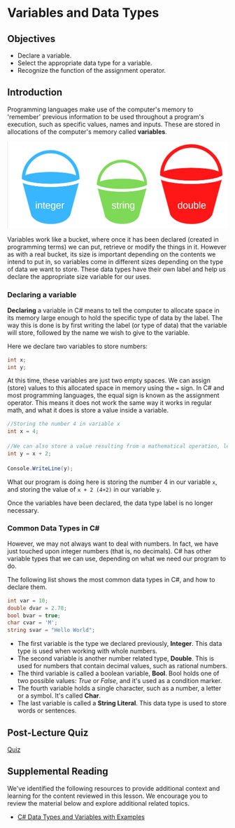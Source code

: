 # Variables and Data Types

## Objectives

- Declare a variable.
- Select the appropriate data type for a variable.
- Recognize the function of the assignment operator.

## Introduction

Programming languages make use of the computer's memory to 'remember' previous information to be used throughout a program's execution, such as specific values, names and inputs. These are stored in allocations of the computer's memory called **variables**.

![Three buckets of different sizes, with the words integer, string and double printed on them.](../../images/variable-buckets.png)

Variables work like a bucket, where once it has been declared (created in programming terms) we can put, retrieve or modify the things in it. However as with a real bucket, its size is important depending on the contents we intend to put in, so variables come in different sizes depending on the type of data we want to store. These data types have their own label and help us declare the appropriate size variable for our uses.

### Declaring a variable

**Declaring** a variable in C# means to tell the computer to allocate space in its memory large enough to hold the specific type of data by the label. The way this is done is by first writing the label (or type of data) that the variable will store, followed by the name we wish to give to the variable.

Here we declare two variables to store numbers:

```csharp
int x;
int y;
```

At this time, these variables are just two empty spaces. We can assign (store) values to this allocated space in memory using the `=` sign. In C# and most programming languages, the equal sign is known as the assignment operator. This means it does not work the same way it works in regular math, and what it does is store a value inside a variable.

```csharp
//Storing the number 4 in variable x
int x = 4;

//We can also store a value resulting from a mathematical operation, let's try storing the value of x + 2 in y
int y = x + 2;

Console.WriteLine(y);
```

What our program is doing here is storing the number 4 in our variable `x`, and storing the value of `x + 2 (4+2)` in our variable `y`.

Once the variables have been declared, the data type label is no longer necessary.

### Common Data Types in C#

However, we may not always want to deal with numbers. In fact, we have just touched upon integer numbers (that is, no decimals). C# has other variable types that we can use, depending on what we need our program to do. 

The following list shows the most common data types in C#, and how to declare them.

```csharp
int var = 10;
double dvar = 2.78;
bool bvar = true;
char cvar = 'M';
string svar = "Hello World";
```

- The first variable is the type we declared previously, **Integer**. This data type is used when working with whole numbers.
- The second variable is another number related type, **Double**. This is used for numbers that contain decimal values, such as rational numbers.
- The third variable is called a boolean variable, **Bool**. Bool holds one of two possible values: *True* or *False*, and it's used as a condition marker.
- The fourth variable holds a single character, such as a number, a letter or a symbol. It's called **Char**.
- The last variable is called a **String Literal**. This data type is used to store words or sentences.

## Post-Lecture Quiz

[Quiz](link-to-quiz-app)

## Supplemental Reading

We've identified the following resources to provide additional context and learning for the content reviewed in this lesson. We encourage you to review the material below and explore additional related topics.

- [C# Data Types and Variables with Examples](https://www.softwaretestinghelp.com/c-sharp/csharp-data-types-and-variables)
